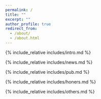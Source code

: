 ```yaml
---
permalink: /
title: ""
excerpt: ""
author_profile: true
redirect_from: 
  - /about/
  - /about.html
---
```


<span class='anchor' id='about-me'></span>
{% include_relative includes/intro.md %}


{% include_relative includes/news.md %}

{% include_relative includes/pub.md %}

{% include_relative includes/honers.md %}

{% include_relative includes/others.md %}

<center>
  <script type='text/javascript' id='clustrmaps' src='//cdn.clustrmaps.com/map_v2.js?cl=ffffff&w=300&t=tt&d=a5rWeG4X33HKibIbIKlLY3Yg-YiOuwroghkfeTzwwYA&co=4fadef&ct=ffffff&cmo=3acc3a&cmn=ff5353'></script>
</center>

